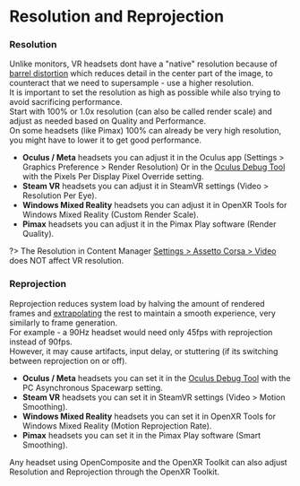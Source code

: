 # Resolution and Reprojection

### Resolution
Unlike monitors, VR headsets dont have a "native" resolution because of [barrel distortion](https://github.com/user-attachments/assets/cc384ebe-96b5-4272-a26b-cf7a3eb14afe) which reduces detail in the center part of the image, to counteract that we need to supersample - use a higher resolution.    
It is important to set the resolution as high as possible while also trying to avoid sacrificing performance.  
Start with 100% or 1.0x resolution (can also be called render scale) and adjust as needed based on Quality and Performance.  
On some headsets (like Pimax) 100% can already be very high resolution, you might have to lower it to get good performance.    

- **Oculus / Meta** headsets you can adjust it in the Oculus app (Settings > Graphics Preference > Render Resolution) Or in the [Oculus Debug Tool](https://smartglasseshub.com/oculus-debug-tool/) with the Pixels Per Display Pixel Override setting.  
- **Steam VR** headsets you can adjust it in SteamVR settings (Video > Resolution Per Eye).  
- **Windows Mixed Reality** headsets you can adjust it in OpenXR Tools for Windows Mixed Reality (Custom Render Scale).  
- **Pimax** headsets you can adjust it in the Pimax Play software (Render Quality).  

?> The Resolution in Content Manager <ins>Settings > Assetto Corsa > Video</ins> does NOT affect VR resolution.  

### Reprojection
Reprojection reduces system load by halving the amount of rendered frames and [extrapolating](https://cdn.mos.cms.futurecdn.net/wwXXdLEWrPADG7yLtC48cP-970-80.png) the rest to maintain a smooth experience, very similarly to frame generation.    
For example - a 90Hz headset would need only 45fps with reprojection instead of 90fps.  
However, it may cause artifacts, input delay, or stuttering (if its switching between reprojection on or off). 

- **Oculus / Meta** headsets you can set it in the [Oculus Debug Tool](https://smartglasseshub.com/oculus-debug-tool/) with the PC Asynchronous Spacewarp setting.  
- **Steam VR** headsets you can set it in SteamVR settings (Video > Motion Smoothing).  
- **Windows Mixed Reality** headsets you can set it in OpenXR Tools for Windows Mixed Reality (Motion Reprojection Rate).  
- **Pimax** headsets you can set it in the Pimax Play software (Smart Smoothing).  

Any headset using OpenComposite and the OpenXR Toolkit can also adjust Resolution and Reprojection through the OpenXR Toolkit.  